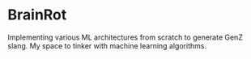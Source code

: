 # BrainRot

Implementing various ML architectures from scratch to generate GenZ slang. My space to tinker with machine learning algorithms. 
